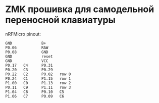 # ZMK прошивка для самодельной переносной клавиатуры


nRFMicro pinout:

```
GND             B+
P0.06		    RAW
P0.08		    GND
GND 	        reset
GND             VCC
P0.17   C4      P0.31
P0.20   C3      P0.29
P0.22   C2      P0.02   row 0
P0.24   C1      P1.15   row 1
P1.00   C0      P1.13   row 2
P0.11   C9      P1.11   row 3
P1.04   C8      P0.10   C5
P1.06   C7      P0.09   C6

```
